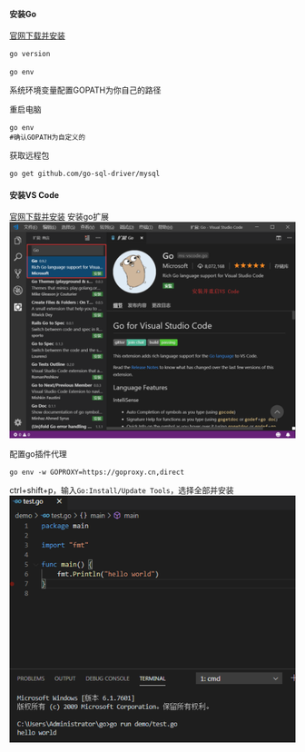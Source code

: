 #### 安装Go
[官网下载并安装](https://golang.org/dl/)
```
go version

go env
```
系统环境变量配置GOPATH为你自己的路径

重启电脑
```
go env
#确认GOPATH为自定义的
```
获取远程包
```
go get github.com/go-sql-driver/mysql
```

#### 安装VS Code
[官网下载并安装]([https://code.visualstudio.com/](https://code.visualstudio.com/))
安装go扩展
![](images/vscode_plugin.png)

配置go插件代理
```
go env -w GOPROXY=https://goproxy.cn,direct
```
ctrl+shift+p，输入`Go:Install/Update Tools`，选择全部并安装
![](images/go-test.png)


